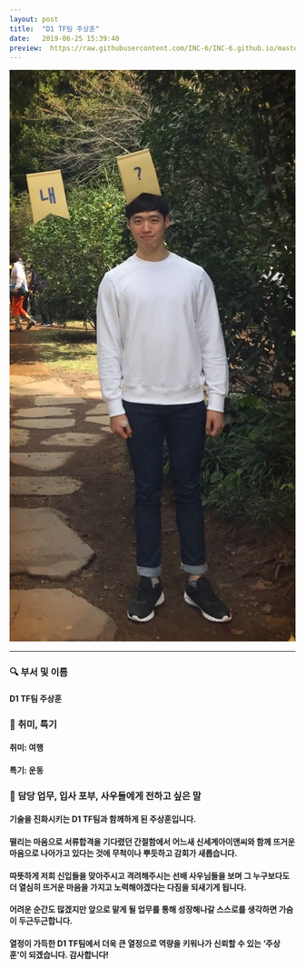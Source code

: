 ```yaml
---
layout: post
title:  "D1 TF팀 주상훈"
date:   2019-06-25 15:39:40
preview:  https://raw.githubusercontent.com/INC-6/INC-6.github.io/master/_asset/%EB%8F%99%EA%B8%B0%EC%82%AC%EC%A7%84/191925.jpg
---
```


![Picture 1](https://raw.githubusercontent.com/INC-6/INC-6.github.io/master/_asset/%EC%85%80%EC%B9%B4/%EC%A3%BC%EC%83%81%ED%9B%88.jpg)

---

### 🔍 **부서 및 이름**
    
#### D1 TF팀 주상훈

### 🔔 **취미, 특기**

#### 취미: 여행
  
#### 특기: 운동

### 🔔 **담당 업무, 입사 포부, 사우들에게 전하고 싶은 말**
 
#### 기술을 진화시키는 D1 TF팀과 함께하게 된 주상훈입니다.
    
#### 떨리는 마음으로 서류합격을 기다렸던 간절함에서 어느새 신세계아이앤씨와 함께 뜨거운 마음으로 나아가고 있다는 것에 무척이나 뿌듯하고 감회가 새롭습니다.
     
#### 따뜻하게 저희 신입들을 맞아주시고 격려해주시는 선배 사우님들을 보며 그 누구보다도 더 열심히 뜨거운 마음을 가지고 노력해야겠다는 다짐을 되새기게 됩니다.
    
#### 어려운 순간도 많겠지만 앞으로 맡게 될 업무를 통해 성장해나갈 스스로를 생각하면 가슴이 두근두근합니다. 
    
#### 열정이 가득한 D1 TF팀에서 더욱 큰 열정으로 역량을 키워나가 신뢰할 수 있는 ‘주상훈’이 되겠습니다. 감사합니다!